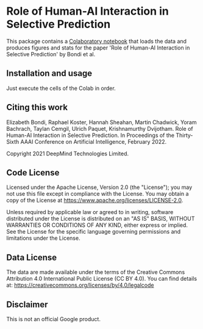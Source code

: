 # Role of Human-AI Interaction in Selective Prediction

This package contains a [Colaboratory notebook](https://colab.research.google.com/github/deepmind/HAI_selective_prediction/blob/main/HAI_selective_prediction.ipynb)
that loads the data and produces figures and stats
for the paper 'Role of Human-AI Interaction in Selective Prediction'
by Bondi et al.


## Installation and usage

Just execute the cells of the Colab in order.

## Citing this work

Elizabeth Bondi, Raphael Koster, Hannah Sheahan, Martin Chadwick,
Yoram Bachrach, Taylan Cemgil, Ulrich Paquet, Krishnamurthy Dvijotham.
Role of Human-AI Interaction in Selective Prediction.
In Proceedings of the Thirty-Sixth AAAI Conference on Artificial Intelligence,
February 2022.

Copyright 2021 DeepMind Technologies Limited.

## Code License
Licensed under the Apache License, Version 2.0 (the "License"); you may not use this file except in compliance with the License. You may obtain a copy of the License at https://www.apache.org/licenses/LICENSE-2.0.

Unless required by applicable law or agreed to in writing, software distributed under the License is distributed on an "AS IS" BASIS, WITHOUT WARRANTIES OR CONDITIONS OF ANY KIND, either express or implied. See the License for the specific language governing permissions and limitations under the License.

## Data License
The data are made available under the terms of the Creative Commons Attribution 4.0 International Public License (CC BY 4.0). You can find details at: https://creativecommons.org/licenses/by/4.0/legalcode

## Disclaimer

This is not an official Google product.
